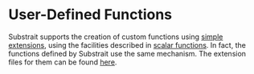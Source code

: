 # User-Defined Functions

Substrait supports the creation of custom functions using [simple extensions](../extensions/index.md#simple-extensions), using the facilities described in [scalar functions](scalar_functions.md). In fact, the functions defined by Substrait use the same mechanism. The extension files for them can be found [here](https://github.com/substrait-io/substrait/tree/main/extensions).

